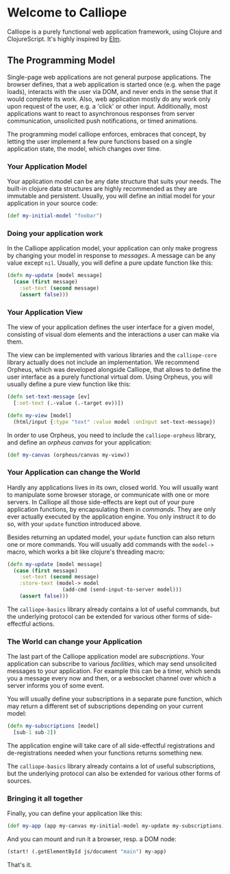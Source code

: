 # Welcome to Calliope

Calliope is a purely functional web application framework, using Clojure and ClojureScript.
It's highly inspired by [Elm](http://elm-lang.org/).

## The Programming Model

Single-page web applications are not general purpose applications. The browser defines, that a web application is started once (e.g. when the page loads), interacts with the user via DOM, and never ends in the sense that it would complete its work. Also, web application mostly do any work only upon request of the user, e.g. a 'click' or other input. Additionally, most applications want to react to asynchronous responses from server communication, unsolicited push notifications, or timed animations.

The programming model calliope enforces, embraces that concept, by letting the user implement a few pure functions based on a single application state, the model, which changes over time.

### Your Application Model

Your application model can be any date structure that suits your needs. The built-in clojure data structures are highly recommended as they are immutable and persistent. Usually, you will define an initial model for your application in your source code:

```clj
(def my-initial-model "foobar")
```

### Doing your application work

In the Calliope application model, your application can only make progress by changing your model in response to *messages*. A message can be any value except `nil`. Usually, you will define a pure update function like this:

```clj
(defn my-update [model message]
  (case (first message)
    :set-text (second message)
    (assert false)))
```

### Your Application View

The view of your application defines the user interface for a given model, consisting of visual dom elements and the interactions a user can make via them.

The view can be implemented with various libraries and the `calliope-core` library actually does not include an implementation. We recommend Orpheus, which was developed alongside Calliope, that allows to define the user interface as a purely functional virtual dom. Using Orpheus, you will usually define a pure view function like this:

```clj
(defn set-text-message [ev]
  [:set-text (.-value (.-target ev))])

(defn my-view [model]
  (html/input {:type "text" :value model :onInput set-text-message})
```

In order to use Orpheus, you need to include the `calliope-orpheus` library, and define an *orpheus canvas* for your application:

```clj
(def my-canvas (orpheus/canvas my-view))
```

### Your Application can change the World

Hardly any applications lives in its own, closed world. You will usually want to manipulate some browser storage, or communicate with one or more servers. In Calliope all those side-effects are kept out of your pure application functions, by encapsulating them in *commands*. They are only ever actually executed by the application engine. You only instruct it to do so, with your `update` function introduced above.

Besides returning an updated model, your `update` function can also return one or more commands. You will usually add commands with the `model->` macro, which works a bit like clojure's threading macro:

```clj
(defn my-update [model message]
  (case (first message)
    :set-text (second message)
    :store-text (model-> model
                  (add-cmd (send-input-to-server model)))
    (assert false)))
```

The `calliope-basics` library already contains a lot of useful commands, but the underlying protocol can be extended for various other forms of side-effectful actions.

### The World can change your Application

The last part of the Calliope application model are *subscriptions*. Your application can subscribe to various *facilities*, which may send unsolicited messages to your application. For example this can be a timer, which sends you a message every now and then, or a websocket channel over which a server informs you of some event.

You will usually define your subscriptions in a separate pure function, which may return a different set of subscriptions depending on your current model:

```clj
(defn my-subscriptions [model]
  [sub-1 sub-2])
```

The application engine will take care of all side-effectful registrations and de-registrations needed when your functions returns something new.

The `calliope-basics` library already contains a lot of useful subscriptions, but the underlying protocol can also be extended for various other forms of sources.

### Bringing it all together

Finally, you can define your application like this:

```clj
(def my-app (app my-canvas my-initial-model my-update my-subscriptions))
```

And you can mount and run it a browser, resp. a DOM node:

```clj
(start! (.getElementById js/document "main") my-app)
```

That's it.
